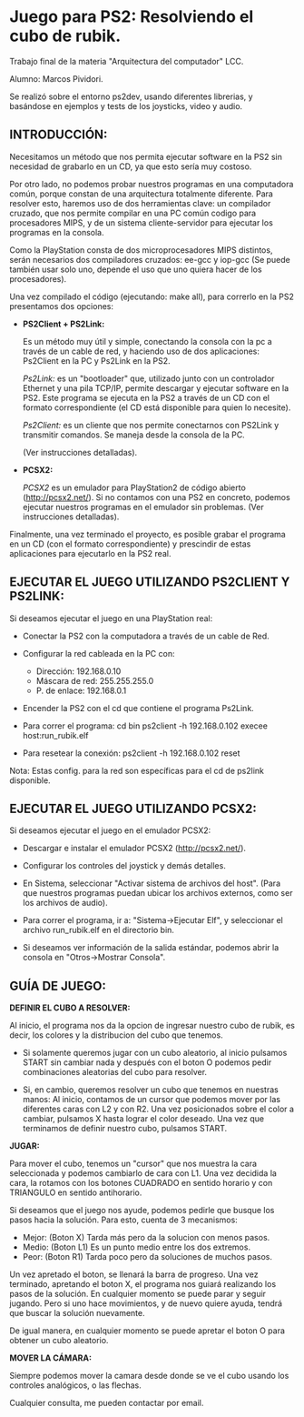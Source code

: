 
Juego para PS2: Resolviendo el cubo de rubik.
============================================

 Trabajo final de la materia "Arquitectura del computador" LCC.
 
 Alumno: Marcos Pividori.

 Se realizó sobre el entorno ps2dev, usando diferentes librerias, y basándose en
 ejemplos y tests de los joysticks, video y audio.

INTRODUCCIÓN:
-------------
 Necesitamos un método que nos permita ejecutar software en la PS2 sin necesidad
 de grabarlo en un CD, ya que esto sería muy costoso.

 Por otro lado, no podemos probar nuestros programas en una computadora común,
 porque constan de una arquitectura totalmente diferente. Para resolver esto,
 haremos uso de dos herramientas clave: un compilador cruzado, que nos permite
 compilar en una PC común codigo para procesadores MIPS, y de un sistema
 cliente-servidor para ejecutar los programas en la consola.

 Como la PlayStation consta de dos microprocesadores MIPS distintos, serán
 necesarios dos compiladores cruzados: ee-gcc y iop-gcc (Se puede también usar
 solo uno, depende el uso que uno quiera hacer de los procesadores).
 
 Una vez compilado el código (ejecutando: make all), para correrlo en la PS2
 presentamos dos opciones:

 - **PS2Client + PS2Link:**
   
   Es un método muy útil y simple, conectando la consola con la pc a través de un
   cable de red, y haciendo uso de dos aplicaciones: Ps2Client en la PC y Ps2Link
   en la PS2.

   *Ps2Link:* es un "bootloader" que, utilizado junto con un controlador Ethernet
   y una pila TCP/IP, permite descargar y ejecutar software en la PS2. Este
   programa se ejecuta en la PS2 a través de un CD con el formato correspondiente
   (el CD está disponible para quien lo necesite).

   *Ps2Client:* es un cliente que nos permite conectarnos con PS2Link y transmitir
   comandos. Se maneja desde la consola de la PC.

   (Ver instrucciones detalladas).

 - **PCSX2:**
   
   *PCSX2* es un emulador para PlayStation2 de código abierto (http://pcsx2.net/). 
   Si no contamos con una PS2 en concreto, podemos ejecutar nuestros programas
   en el emulador sin problemas.
   (Ver instrucciones detalladas).

Finalmente, una vez terminado el proyecto, es posible grabar el programa en un CD
(con el formato correspondiente) y prescindir de estas aplicaciones para
ejecutarlo en la PS2 real.


EJECUTAR EL JUEGO UTILIZANDO PS2CLIENT Y PS2LINK:
-------------------------------------------------
 Si deseamos ejecutar el juego en una PlayStation real:
   + Conectar la PS2 con la computadora a través de un cable de Red.

   + Configurar la red cableada en la PC con:
      - Dirección: 192.168.0.10
      - Máscara de red: 255.255.255.0
      - P. de enlace: 192.168.0.1

   + Encender la PS2 con el cd que contiene el programa Ps2Link.

   + Para correr el programa:
       cd bin
       ps2client -h 192.168.0.102 execee host:run_rubik.elf

   + Para resetear la conexión:
       ps2client -h 192.168.0.102 reset

 Nota: Estas config. para la red son específicas para el cd de ps2link disponible.


EJECUTAR EL JUEGO UTILIZANDO PCSX2:
----------------------------------
 Si deseamos ejecutar el juego en el emulador PCSX2:
   + Descargar e instalar el emulador PCSX2 (http://pcsx2.net/).

   + Configurar los controles del joystick y demás detalles.

   + En Sistema, seleccionar "Activar sistema de archivos del host".
     (Para que nuestros programas puedan ubicar los archivos externos, como ser
      los archivos de audio).

   + Para correr el programa, ir a: "Sistema->Ejecutar Elf", y seleccionar
     el archivo run_rubik.elf en el directorio bin.

   + Si deseamos ver información de la salida estándar, podemos abrir la consola
     en "Otros->Mostrar Consola".


GUÍA DE JUEGO:
-------------

**DEFINIR EL CUBO A RESOLVER:**

 Al inicio, el programa nos da la opcion de ingresar nuestro cubo de rubik,
 es decir, los colores y la distribucion del cubo que tenemos.
 
 - Si solamente queremos jugar con un cubo aleatorio, al inicio pulsamos START
   sin cambiar nada y después con el boton O podemos pedir combinaciones
   aleatorias del cubo para resolver.

 - Si, en cambio, queremos resolver un cubo que tenemos en nuestras manos:
   Al inicio, contamos de un cursor que podemos mover por las diferentes caras
   con L2 y con R2.
   Una vez posicionados sobre el color a cambiar, pulsamos X hasta lograr el
   color deseado.
   Una vez que terminamos de definir nuestro cubo, pulsamos START.


**JUGAR:**
 
 Para mover el cubo, tenemos un "cursor" que nos muestra la cara seleccionada y
 podemos cambiarlo de cara con L1. Una vez decidida la cara, la rotamos con los
 botones CUADRADO en sentido horario y con TRIANGULO en sentido antihorario.

 Si deseamos que el juego nos ayude, podemos pedirle que busque los pasos hacia
 la solución. Para esto, cuenta de 3 mecanismos:
   + Mejor: (Boton X) Tarda más pero da la solucion con menos pasos.
   + Medio: (Boton L1) Es un punto medio entre los dos extremos.
   + Peor: (Boton R1) Tarda poco pero da soluciones de muchos pasos.

 Un vez apretado el boton, se llenará la barra de progreso.
 Una vez terminado, apretando el boton X, el programa nos guiará realizando los
 pasos de la solución. En cualquier momento se puede parar y seguir jugando.
 Pero si uno hace movimientos, y de nuevo quiere ayuda, tendrá que buscar la
 solución nuevamente.

 De igual manera, en cualquier momento se puede apretar el boton O para obtener
 un cubo aleatorio.


**MOVER LA CÁMARA:**
 
 Siempre podemos mover la camara desde donde se ve el cubo usando los controles
 analógicos, o las flechas.



Cualquier consulta, me pueden contactar por email.
